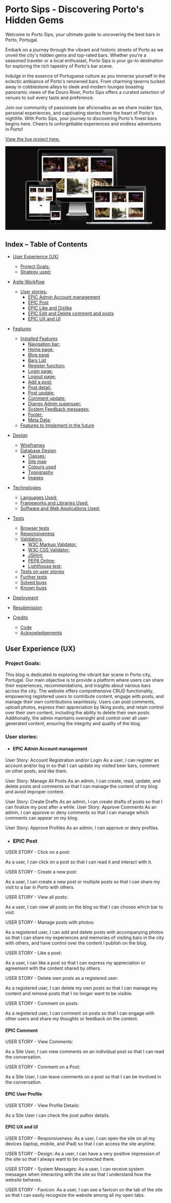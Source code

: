 # Porto Sips - Discovering Porto's Hidden Gems

Welcome to Porto Sips, your ultimate guide to uncovering the best bars in Porto, Portugal.

Embark on a journey through the vibrant and historic streets of Porto as we unveil the city's hidden gems and top-rated bars. Whether you're a seasoned traveler or a local enthusiast, Porto Sips is your go-to destination for exploring the rich tapestry of Porto's bar scene.

Indulge in the essence of Portuguese culture as you immerse yourself in the eclectic ambiance of Porto's renowned bars. From charming taverns tucked away in cobblestone alleys to sleek and modern lounges boasting panoramic views of the Douro River, Porto Sips offers a curated selection of venues to suit every taste and preference.

Join our community of passionate bar aficionados as we share insider tips, personal experiences, and captivating stories from the heart of Porto's nightlife. With Porto Sips, your journey to discovering Porto's finest bars begins here. Cheers to unforgettable experiences and endless adventures in Porto!

[View the live project here.](https://berlin-bestbeers.herokuapp.com/)

﻿![Responsive_Design_in_all_gadgets](/static/images/responsive_design.png)

## Index – Table of Contents
* [User Experience (UX)](#user-experience-ux)
  * [Project Goals:](#project-goals)
  * [Strategy used:](#strategy-used)
 * [Agile Workflow](#agile-workflow)
   * [User stories:](#user-stories)
      * [EPIC Admin Account management](#epic-admin-account-management)
      * [EPIC Post](#epic-post) 
      * [EPIC Like and Dislike](#epic-like-and-dislike) 
      * [EPIC Edit and Delete comment and posts](#epic-edit-and-delete-comment-and-posts) 
      * [EPIC UX and UI](#epic-ux-and-ui) 

* [Features](#features)
  * [Installed Features](#installed-features)
    * [Navigation bar:](#navigation-bar)
    * [Home page:](#home)
    * [Blog page](#blog)
    * [Bars List](#bars_list)
    * [Register function:](#register-function)
    * [Login page:](#login-page)
    * [Logout page:](#logout-page)
    * [Add a post:](#add-a-post)
    * [Post detail:](#post-detail)
    * [Post update:](#post-update)
    * [Comment update:](#comment-update)
    * [Django Admin superuser:](#django-admin-superuser)
    * [System Feedback messages:](#system-feedback-messages)
    * [Footer:](#footer)
    * [Meta Data:](#meta-data)
  * [Features to Implement in the future](#features-to-implement-in-the-future)
* [Design](#design)
  * [Wireframes](#wireframes)
  * [Database Design](#database-design)
	  * [Classes:](#classes)
	  * [Site map](#site-map)
	  * [Colours used](#colours-used)
	  * [Typography](#typography)
	  * [Images](#images)

* [Technologies](#technologies)
  * [Languages Used:](#languages-used)
  * [Frameworks and Libraries Used:](#frameworks-and-libraries-used)
  * [Software and Web Applications Used:](#software-and-web-applications-used)
* [Tests](#tests)
  * [Browser tests](#browser-tests)
  * [Responsiveness](#responsiveness)
  * [Validators:](#validators)
    * [W3C Markup Validator:](#w3c-markup-validator)
    * [W3C CSS Validator:](#w3c-css-validator)
    * [JSHint:](#jshint)
    * [PEP8 Online:](#pep8-online)
    * [Lighthouse test:](#lighthouse-test)
  * [Tests on user stories](#tests-on-user-stories)
  * [Further tests](#further-testing)
  * [Solved bugs](#solved-bugs)
  * [Known bugs](#known-bugs)
* [Deployment](#deployment)
* [Resubmission](#resubmission)
* [Credits](#credits)
  * [Code](#code)
  * [Acknowledgements](#acknowledgements)


## User Experience (UX)

### Project Goals:
This blog is dedicated to exploring the vibrant bar scene in Porto city, Portugal. Our main objective is to provide a platform where users can share their experiences, recommendations, and insights about various bars across the city. The website offers comprehensive CRUD functionality, empowering registered users to contribute content, engage with posts, and manage their own contributions seamlessly. Users can post comments, upload photos, express their appreciation by liking posts, and retain control over their own content, including the ability to delete their own posts. Additionally, the admin maintains oversight and control over all user-generated content, ensuring the integrity and quality of the blog.

### User stories:

- #### EPIC Admin Account management
User Story: Account Registration and/or Login
As a user, I can register an account and/or log in so that I can update my visited beer bars, comment on other posts, and like them.

User Story: Manage All Posts
As an admin, I can create, read, update, and delete posts and comments so that I can manage the content of my blog and avoid improper content.

User Story: Create Drafts
As an admin, I can create drafts of posts so that I can finalize my post after a while.
User Story: Approve Comments
As an admin, I can approve or deny comments so that I can manage which comments can appear on my blog.

User Story: Approve Profiles
As an admin, I can approve or deny profiles.

- ### EPIC Post
USER STORY - Click on a post:

As a user, I can click on a post so that I can read it and interact with it.

USER STORY - Create a new post:

As a user, I can create a new post or multiple posts so that I can share my visit to a bar in Porto with others.

USER STORY - View all posts:

As a user, I can view all posts on the blog so that I can choose which bar to visit.

USER STORY - Manage posts with photos:

As a registered user, I can add and delete posts with accompanying photos so that I can share my experiences and memories of visiting bars in the city with others, and have control over the content I publish on the blog.

USER STORY - Like a post:

As a user, I can like a post so that I can express my appreciation or agreement with the content shared by others.

USER STORY - Delete own posts as a registered user:

As a registered user, I can delete my own posts so that I can manage my content and remove posts that I no longer want to be visible.

USER STORY - Comment on posts:

As a registered user, I can comment on posts so that I can engage with other users and share my thoughts or feedback on the content.

#### EPIC Comment
USER STORY - View Comments:

As a Site User, I can view comments on an individual post so that I can read the conversation.

USER STORY - Comment on a Post:

As a Site User, I can leave comments on a post so that I can be involved in the conversation.

#### EPIC User Profile
USER STORY - View Profile Details:

As a Site User i can check the post author details.

#### EPIC UX and UI
USER STORY - Responsiveness:
As a user, I can open the site on all my devices (laptop, mobile, and iPad) so that I can access the site anytime.

USER STORY - Design:
As a user, I can have a very positive impression of the site so that I always want to be connected there.

USER STORY - System Messages:
As a user, I can receive system messages when interacting with the site so that I understand how the website behaves.

USER STORY - Favicon:
As a user, I can see a favicon on the tab of the site so that I can easily recognize the website among all my open tabs.










